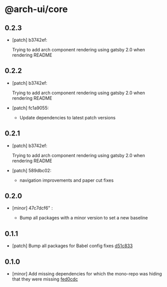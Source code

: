 # @arch-ui/core

## 0.2.3
- [patch] b3742ef:

  Trying to add arch component rendering using gatsby 2.0 when rendering README

## 0.2.2

- [patch] b3742ef:

  Trying to add arch component rendering using gatsby 2.0 when rendering README

- [patch] fc1a9055:

  - Update dependencies to latest patch versions

## 0.2.1

- [patch] b3742ef:

  Trying to add arch component rendering using gatsby 2.0 when rendering README

- [patch] 589dbc02:

  - navigation improvements and paper cut fixes

## 0.2.0

- [minor] 47c7dcf6"
  :

  - Bump all packages with a minor version to set a new baseline

## 0.1.1

- [patch] Bump all packages for Babel config fixes [d51c833](d51c833)

## 0.1.0

- [minor] Add missing dependencies for which the mono-repo was hiding that they were missing [fed0cdc](fed0cdc)
